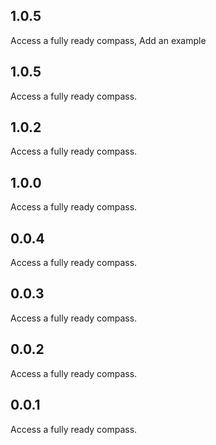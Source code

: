 ## 1.0.5
Access a fully ready compass, Add an example

## 1.0.5
Access a fully ready compass.

## 1.0.2
Access a fully ready compass.

## 1.0.0
Access a fully ready compass.

## 0.0.4
Access a fully ready compass.

## 0.0.3
Access a fully ready compass.

## 0.0.2
Access a fully ready compass.

## 0.0.1
Access a fully ready compass.
